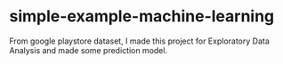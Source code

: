 # simple-example-machine-learning
From google playstore dataset, I made this project for Exploratory Data Analysis and made some prediction model.
